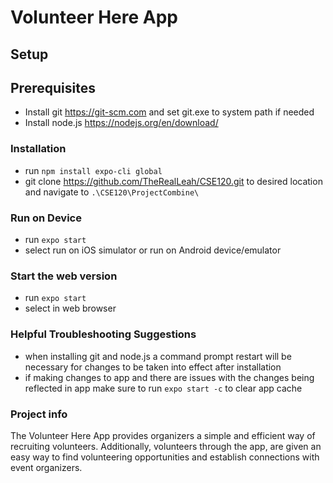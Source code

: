 # Volunteer Here App

## Setup

## Prerequisites

- Install git https://git-scm.com and set git.exe to system path if needed
- Install node.js https://nodejs.org/en/download/

### Installation

- run `npm install expo-cli global`
- git clone https://github.com/TheRealLeah/CSE120.git to desired location and navigate to `.\CSE120\ProjectCombine\`

### Run on Device

- run `expo start`
- select run on iOS simulator or run on Android device/emulator

### Start the web version

- run `expo start`
- select in web browser

### Helpful Troubleshooting Suggestions

- when installing git and node.js a command prompt restart will be necessary for changes to be taken into effect after installation
- if making changes to app and there are issues with the changes being reflected in app make sure to run `expo start -c` to clear app cache

### Project info

The Volunteer Here App provides organizers a simple and efficient way of recruiting volunteers. Additionally, volunteers through the app, are given an easy way to find volunteering opportunities and establish connections with event organizers.
